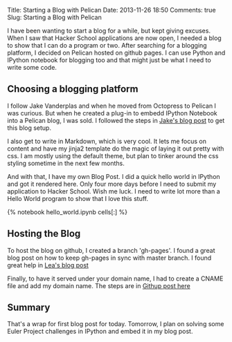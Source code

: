 Title: Starting a Blog with Pelican
Date: 2013-11-26 18:50
Comments: true
Slug: Starting a Blog with Pelican

<!-- PELICAN_BEGIN_SUMMARY -->
I have been wanting to start a blog for a while, but kept giving excuses.  When I saw that Hacker School applications are now open, I needed a blog to show that I can do a program or two.  After searching for a blogging platform, I decided on Pelican hosted on github pages.  I can use Python and IPython notebook for blogging too and that might just be what I need to write some code.
<!-- PELICAN_END_SUMMARY -->

Choosing a blogging platform
----------------------------
I follow Jake Vanderplas and when he moved from Octopress to Pelican I was curious.  But when he created a plug-in to embedd IPython Notebook into a Pelican blog, I was sold.  I followed the steps in [Jake's blog post](http://jakevdp.github.io/blog/2013/05/07/migrating-from-octopress-to-pelican/) to get this blog setup.

I also get to write in Markdown, which is very cool.  It lets me focus on content and have my jinja2 template do the magic of laying it out pretty with css.  I am mostly using the default theme, but plan to tinker around the css styling sometime in the next few months.

And with that, I have my own Blog Post.  I did a quick hello world in IPython and got it rendered here.  Only four more days before I need to submit my application to Hacker School.  Wish me luck.  I need to write lot more than a Hello World program to show that I love this stuff.

{% notebook hello_world.ipynb cells[:] %}

Hosting the Blog
----------------
To host the blog on github, I created a branch 'gh-pages'.  I found a great blog post on how to keep gh-pages in sync with master branch.  I found great help in [Lea's blog post](http://lea.verou.me/2011/10/easily-keep-gh-pages-in-sync-with-master/)

Finally, to have it served under your domain name, I had to create a CNAME file and add my domain name. The steps are in [Githup post here](https://help.github.com/articles/setting-up-a-custom-domain-with-pages)

Summary
-------
That's a wrap for first blog post for today.  Tomorrow, I plan on solving some Euler Project challenges in IPython and embed it in my blog post.